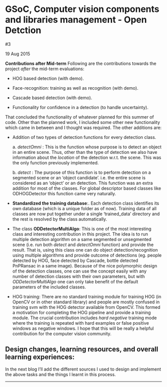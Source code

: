 # GSoC, Computer vision components and libraries management - Open Detction

#3

<span class="post-date">19 Aug 2015</span>

**Contributions after Mid-term** Following are the contributions towards the project _after_ the mid-term evaluations:

*   HOG based detection (with demo).

*   Face-recognition: training as well as recognition (with demo).

*   Cascade based detection (with demo).

*   Functionality for confidence in a detection (to handle uncertainty).

That concluded the functionality of whatever planned for this summer of code. Other than the planned work, I included some other new functionality which came in between and I thought was required. The other additions are:

*   Addition of two types of detection functions for every detection class.

    a. _detectOmni_ : This is the function whose purpose is to detect an object in an entire scene. Thus, other than the type of detection we also have information about the _location_ of the detection w.r.t. the scene. This was the only function previously implemented.

    b. _detect_ : The purpose of this function is to perform detection on a segmented scene or an ‘object candidate’. i.e. the entire scene is considered as an ‘object’ or an detection. This function was an extra addition for most of the classes. For global descriptor based classes like ODHOGDetector this function came very naturally.

*   **Standardized the training database**:. Each detection class identifies its own database (which is a unique folder as of now). Training data of all classes are now put together under a single ‘trained_data’ directory and the rest is resolved by the class automatically.

*   The class **ODDetectorMultiAlgo**: This is one of the most interesting class and interesting contribution in this project. The idea is to run multiple detection algorithm on a same segmented or unsegmented scene (i.e. run both _detect_ and _detectOmni_ function) and provide the result. That is, using this class one can do object detection/recognition using multiple algorithms and provide outcome of detections (eg. people detected by HOG, face detected by Cascade, bottle detected PnPRansac in a same image). Because of the nice polymorphic design of the detection classes, one can use the concept easily with any number of detection classes with their own parameters, but with _ODDetectorMultiAlgo_ one can only take benefit of the default parameters of the included classes.

*   HOG training: There are no standard training module for training HOG (in OpenCV or in other standard library) and people are mostly confused in training svm with the HOG detector available from OpenCV. This formed a motivation for completing the HOG pipeline and provide a training module. The crucial contribution includes _hard negative_ training mode where the training is repeated with hard examples or false positive windows as negative windows. I hope that this will be really a helpful contribution for the computer vision community.

## Design changes, learning resources, and overall learning experiences:

In the next blog I’ll add the different sources I used to design and implement the above tasks and the things I learnt in this process.

* * *